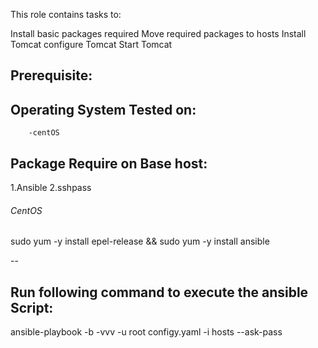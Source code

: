 This role contains tasks to:

Install basic packages required
	Move required packages to hosts
	Install Tomcat
	configure Tomcat
	Start Tomcat
	
Prerequisite:
--
Operating System Tested on:
-
        -centOS
Package Require on Base host:
-
1.Ansible
2.sshpass
###### CentOS  ######
sudo yum -y install epel-release && sudo yum -y install ansible

--

Run following command to execute the ansible Script: 
--
ansible-playbook -b -vvv -u root configy.yaml -i hosts --ask-pass

